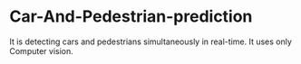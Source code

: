 # Car-And-Pedestrian-prediction
It is detecting cars and pedestrians simultaneously in real-time. It uses only Computer vision.
